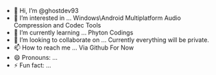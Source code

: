 - 👋 Hi, I’m @ghostdev93
- 👀 I’m interested in ... Windows\Android Multiplatform Audio Compression and Codec Tools
- 🌱 I’m currently learning ... Phyton Codings
- 💞️ I’m looking to collaborate on ... Currently everything will be private.
- 📫 How to reach me ... Via Github For Now
- 😄 Pronouns: ...
- ⚡ Fun fact: ...

<!---
ghostdev93/ghostdev93 is a ✨ special ✨ repository because its `README.md` (this file) appears on your GitHub profile.
You can click the Preview link to take a look at your changes.
--->
